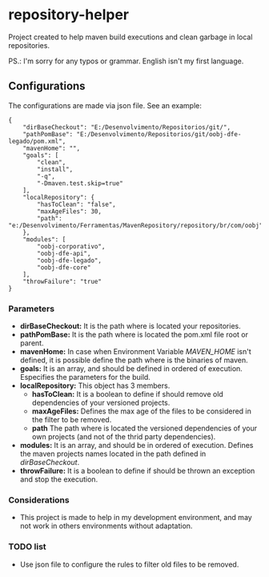 # repository-helper

Project created to help maven build executions and clean garbage in local repositories.

PS.: I'm sorry for any typos or grammar. English isn't my first language.

## Configurations

The configurations are made via json file. See an example:

```csv
{
	"dirBaseCheckout": "E:/Desenvolvimento/Repositorios/git/",
	"pathPomBase": "E:/Desenvolvimento/Repositorios/git/oobj-dfe-legado/pom.xml",
	"mavenHome": "",
	"goals": [
		"clean",
		"install",
		"-q",
		"-Dmaven.test.skip=true"
	],
	"localRepository": {
		"hasToClean": "false",
		"maxAgeFiles": 30,
		"path": "e:/Desenvolvimento/Ferramentas/MavenRepository/repository/br/com/oobj"
	},
	"modules": [
		"oobj-corporativo",
		"oobj-dfe-api",
		"oobj-dfe-legado",
		"oobj-dfe-core"
	],
	"throwFailure": "true"
}
```

### Parameters

* **dirBaseCheckout:** It is the path where is located your repositories.
* **pathPomBase:** It is the path where is located the pom.xml file root or parent.
* **mavenHome:** In case when Environment Variable *MAVEN_HOME* isn't defined, it is possible define the path where is the binaries of maven.
* **goals:** It is an array, and should be defined in ordered of execution. Especifies the parameters for the build.
* **localRepository:** This object has 3 members.
  * **hasToClean:** It is a boolean to define if should remove old dependencies of your versioned projects.
  * **maxAgeFiles:** Defines the max age of the files to be considered in the filter to be removed.
  * **path** The path where is located the versioned dependencies of your own projects (and not of the thrid party dependencies).
* **modules:** It is an array, and should be in ordered of execution. Defines the maven projects names located in the path defined in *dirBaseCheckout*.
* **throwFailure:** It is a boolean to define if should be thrown an exception and stop the execution.

### Considerations

* This project is made to help in my development environment, and may not work in others environments without adaptation.

### TODO list

* Use json file to configure the rules to filter old files to be removed.

